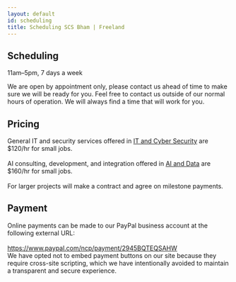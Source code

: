 ```yaml
---
layout: default
id: scheduling
title: Scheduling SCS Bham | Freeland
---
```

<div id="main-content" class="main-content-box"> <div class="main-content">
<h2>Scheduling</h2>
<p> 11am–5pm, 7 days a week </p>
<p class="main-deets"> We are open by appointment only, please contact us ahead of time to make sure we will be ready for you. Feel free to contact us outside of our normal hours of operation. We will always find a time that will work for you.  </p>
</div></div>

<div class="main-content-box"> <div class="main-content">
<h2> Pricing </h2>
<p class="main-deets">
General IT and security services offered in <a href="it.html">IT and Cyber Security</a> are $120/hr for small jobs.<br>
<br>
AI consulting, development, and integration offered in <a href="ai.html">AI and Data</a> are $160/hr for small jobs.<br>
<br>
For larger projects will make a contract and agree on milestone payments.
</p></div></div>

<div class="main-content-box"> <div class="main-content">
<h2> Payment </h2>
<p class="main-deets">
Online payments can be made to our PayPal business account at the following external URL:<br>
<br>
<a class="main-deets" href="https://www.paypal.com/ncp/payment/2945BQTEQSAHW" target="_blank" rel="noopener">
  https://www.paypal.com/ncp/payment/2945BQTEQSAHW
</a>
<br>
We have opted not to embed payment buttons on our site because they require cross-site scripting, which we have intentionally avoided to maintain a transparent and secure experience.
</p>
</div></div>
